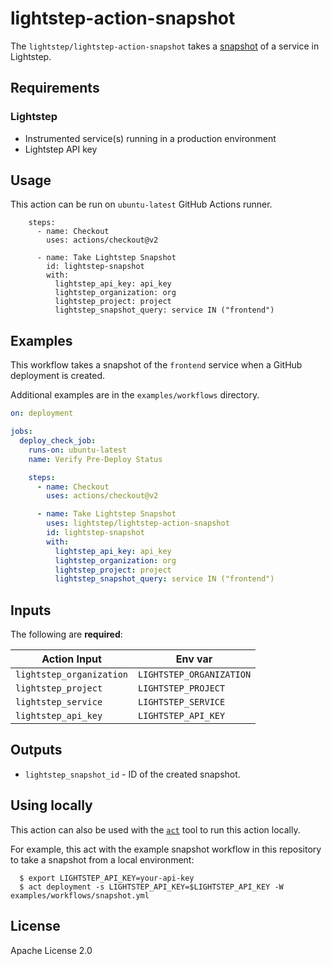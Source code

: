 # lightstep-action-snapshot

The `lightstep/lightstep-action-snapshot` takes a [snapshot](https://lightstep.com/blog/snapshots-detailed-system-behavior-saved-shareable/) of a service in Lightstep.


## Requirements

### Lightstep

  * Instrumented service(s) running in a production environment
  * Lightstep API key

## Usage

This action can be run on `ubuntu-latest` GitHub Actions runner.

```
    steps:  
      - name: Checkout
        uses: actions/checkout@v2

      - name: Take Lightstep Snapshot
        id: lightstep-snapshot
        with:
          lightstep_api_key: api_key
          lightstep_organization: org
          lightstep_project: project
          lightstep_snapshot_query: service IN ("frontend")
```

## Examples

This workflow takes a snapshot of the `frontend` service when a GitHub deployment is created.

Additional examples are in the `examples/workflows` directory.

```yaml
on: deployment

jobs:
  deploy_check_job:
    runs-on: ubuntu-latest
    name: Verify Pre-Deploy Status

    steps:  
      - name: Checkout
        uses: actions/checkout@v2

      - name: Take Lightstep Snapshot
        uses: lightstep/lightstep-action-snapshot
        id: lightstep-snapshot
        with:
          lightstep_api_key: api_key
          lightstep_organization: org
          lightstep_project: project
          lightstep_snapshot_query: service IN ("frontend")
```

## Inputs

The following are **required**:

| Action Input             | Env var                   |
| ------------------------ | ------------------------- |
| `lightstep_organization` | `LIGHTSTEP_ORGANIZATION`  |
| `lightstep_project`      | `LIGHTSTEP_PROJECT`       |
| `lightstep_service`      | `LIGHTSTEP_SERVICE`       |
| `lightstep_api_key`      | `LIGHTSTEP_API_KEY`       |


## Outputs

* `lightstep_snapshot_id` - ID of the created snapshot.

## Using locally

This action can also be used with the [`act`](https://github.com/nektos/act) tool to run this action locally.

For example, this act with the example snapshot workflow in this repository to take a snapshot from a local environment:

```
  $ export LIGHTSTEP_API_KEY=your-api-key
  $ act deployment -s LIGHTSTEP_API_KEY=$LIGHTSTEP_API_KEY -W examples/workflows/snapshot.yml
```

## License

Apache License 2.0
